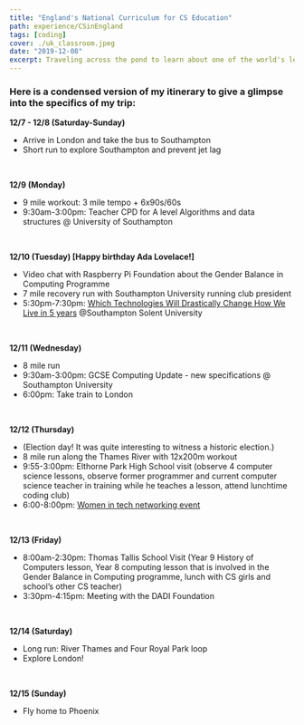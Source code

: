 ```yaml
---
title: "England's National Curriculum for CS Education"
path: experience/CSinEngland
tags: [coding]
cover: ./uk_classroom.jpeg
date: "2019-12-08"
excerpt: Traveling across the pond to learn about one of the world's leading CS education curriculums 🏴󠁧󠁢󠁥󠁮󠁧󠁿
---
```


### Here is a condensed version of my itinerary to give a glimpse into the specifics of my trip:

**12/7 - 12/8 (Saturday-Sunday)**
* Arrive in London and take the bus to Southampton
* Short run to explore Southampton and prevent jet lag  
<br/>

**12/9 (Monday)**
* 9 mile workout: 3 mile tempo + 6x90s/60s
* 9:30am-3:00pm: Teacher CPD for A level Algorithms and data structures @ University of Southampton  
<br/>

**12/10 (Tuesday) [Happy birthday Ada Lovelace!]**
* Video chat with Raspberry Pi Foundation about the Gender Balance in Computing Programme
* 7 mile recovery run with Southampton University running club president
* 5:30pm-7:30pm: [Which Technologies Will Drastically Change How We Live in 5 years](https://www.eventbrite.co.ukewhich-technologies-will-drastically-change-how-we-live-in-5-years-hampshire-branch-registration-81989788665?aff=ebdssbdestsearch#) @Southampton Solent University  
<br/>

**12/11 (Wednesday)**
* 8 mile run
* 9:30am-3:00pm: GCSE Computing Update - new specifications @ Southampton University 
* 6:00pm: Take train to London  
<br/>

**12/12 (Thursday)**
* (Election day! It was quite interesting to witness a historic election.)
* 8 mile run along the Thames River with 12x200m workout
* 9:55-3:00pm: Elthorne Park High School visit (observe 4 computer science lessons, observe former programmer and current computer science teacher in training while he teaches a lesson, attend lunchtime coding club)
* 6:00-8:00pm: [Women in tech networking event](https://www.eventbrite.co.uk/e/women-in-tech-christmas-networking-drinks-tickets-81194084693?aff=ebdssbdestsearch#)  
<br/>

**12/13 (Friday)**
* 8:00am-2:30pm: Thomas Tallis School Visit (Year 9 History of Computers lesson, Year 8 computing lesson that is involved in the Gender Balance in Computing programme, lunch with CS girls and school’s other CS teacher)
* 3:30pm-4:15pm: Meeting with the DADI Foundation  
<br/>


**12/14 (Saturday)**
* Long run: River Thames and Four Royal Park loop 
* Explore London!  
<br/>


**12/15 (Sunday)**
* Fly home to Phoenix


